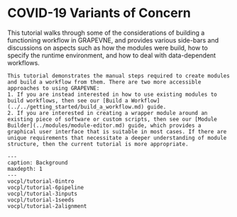 # COVID-19 Variants of Concern

This tutorial walks through some of the considerations of building a
functioning workflow in GRAPEVNE, and provides various side-bars and
discussions on aspects such as how the modules were build, how to specify the
runtime environment, and how to deal with data-dependent workflows.

```{note}
This tutorial demonstrates the manual steps required to create modules and build a workflow from them. There are two more accessible approaches to using GRAPEVNE:
1. If you are instead interested in how to use existing modules to build workflows, then see our [Build a Workflow](../../getting_started/build_a_workflow.md) guide.
2. If you are interested in creating a wrapper module around an existing piece of software or custom scripts, then see our [Module Builder](../modules/module-editor.md) guide, which provides a graphical user interface that is suitable in most cases. If there are unique requirements that necessitate a deeper understanding of module structure, then the current tutorial is more appropriate.
```

```{toctree}
---
caption: Background
maxdepth: 1
---
vocpl/tutorial-0intro
vocpl/tutorial-6pipeline
vocpl/tutorial-3inputs
vocpl/tutorial-1seeds
vocpl/tutorial-2alignment
```
